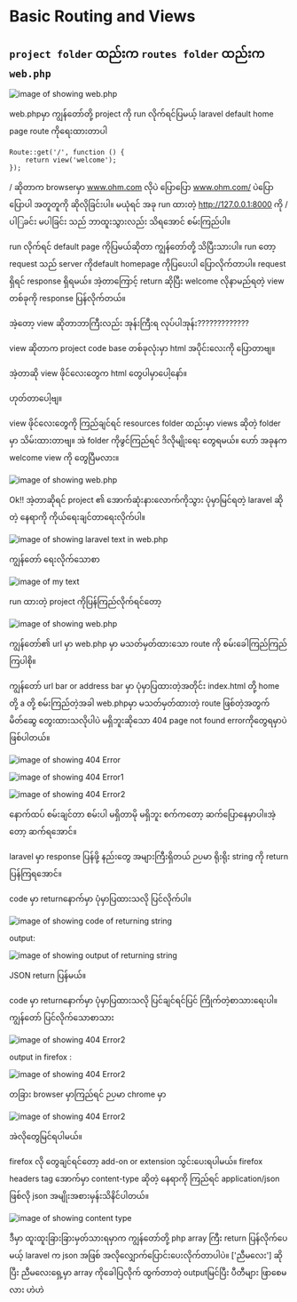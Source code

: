 # Basic Routing and Views 

## ````project folder```` ထည်းက ````routes folder```` ထည်းက ````web.php ````
![image of showing web.php](https://github.com/KoMoeArkarOhm/image_resources_to_use_in_my_repositories/blob/master/laracast_note_1.PNG)

web.phpမှာ ကျွန်တော်တို့ project ကို run လိုက်ရင်ပြမယ့် laravel default home page route ကိုရေးထားတာပါ

```
Route::get('/', function () {
    return view('welcome');
});
```

/ ဆိုတာက browserမှာ www.ohm.com လိုပဲ ပြောပြော www.ohm.com/ ပဲပြောပြောပါ အတူတူကို ဆိုလိုခြင်းပါ။
မယုံရင် အခု run ထားတဲ့ http://127.0.0.1:8000 ကို / ပါြခင်း မပါခြင်း သည် ဘာထူးသွားလည်း သိရအောင် စမ်းကြည်ပါ။

run လိုက်ရင် default page ကိုပြမယ်ဆိုတာ ကျွန်တော်တို့ သိပြီးသားပါ။
run တော့ request သည် server ကိုdefault homepage ကိုပြပေးပါ ပြောလိုက်တာပါ။
request ရှိရင် response ရှိရမယ်။
အဲ့တာကြောင့် return ဆိုပြီး welcome လိုနာမည်ရတဲ့ view တစ်ခုကို response ပြန်လိုက်တယ်။

အဲ့တော့ view ဆိုတာဘာကြီးလည်း အုန်းကြီးရ လုပ်ပါအုန်း?????????????

view ဆိုတာက project code base တစ်ခုလုံးမှာ html အပိုင်းလေးကို ပြောတာဗျ။

အဲ့တာဆို view ဖိုင်လေးတွေက html တွေပါမှာပေါ့နော်။

ဟုတ်တာပေါ့ဗျ။

view ဖိုင်လေးတွေကို ကြည်ချင်ရင်
resources folder ထည်းမှာ views ဆိုတဲ့ folder မှာ သိမ်းထားတာဗျ။
အဲ folder ကိုဖွင်ကြည်ရင် ဒိလိုမျိုးရေး တွေရမယ်။
ဟော် အခုနက welcome view ကို တွေပြီမလား။


![image of showing web.php](https://github.com/KoMoeArkarOhm/image_resources_to_use_in_my_repositories/blob/master/lara_cast2.PNG)

Ok!! အဲ့တာဆိုရင် project ၏ အောက်ဆုံးနားလောက်ကိုသွား ပုံမှာမြင်ရတဲ့ laravel ဆိုတဲ့ နေရာကို ကိုယ်ရေးချင်တာရေးလိုက်ပါ။

![image of showing laravel text in web.php](https://github.com/KoMoeArkarOhm/image_resources_to_use_in_my_repositories/blob/master/lara_cast3.PNG)

ကျွန်တော် ရေးလိုက်သောစာ

![image of my text](https://github.com/KoMoeArkarOhm/image_resources_to_use_in_my_repositories/blob/master/lara_cast4.PNG)

run ထားတဲ့ project ကိုပြန်ကြည်လိုက်ရင်တော့ 

![image of showing web.php](https://github.com/KoMoeArkarOhm/image_resources_to_use_in_my_repositories/blob/master/after_changing_pj.png)

ကျွန်တော်၏ url မှာ web.php မှာ မသတ်မှတ်ထားသော route ကို စမ်းခေါကြည်ကြည်ကြပါစို။

ကျွန်တော် url bar or address bar မှာ ပုံမှာပြထားတဲ့အတိုင်း index.html တို့  home တို့ a  တို့ စမ်းကြည်တဲ့အခါ web.phpမှာ မသတ်မှတ်ထားတဲ့ route ဖြစ်တဲ့အတွက် မိတ်ဆွေ တွေးထားသလိုပါပဲ မရှိဘူးဆိုသော 404 page not found errorကိုတွေရမှာပဲဖြစ်ပါတယ်။

![image of showing 404 Error](https://github.com/KoMoeArkarOhm/image_resources_to_use_in_my_repositories/blob/master/showing404Error.PNG)

![image of showing 404 Error1](https://github.com/KoMoeArkarOhm/image_resources_to_use_in_my_repositories/blob/master/showing404Error1.PNG)

![image of showing 404 Error2](https://github.com/KoMoeArkarOhm/image_resources_to_use_in_my_repositories/blob/master/showing404Error2.PNG)


နောက်ထပ် စမ်းချင်တာ စမ်းပါ မရှိတာမို မရှိဘူး စက်ကတော့ ဆက်ပြောနေမှာပါ။အဲ့တော့ ဆက်ရအောင်။

laravel မှာ response ပြန်ဖို့ နည်းတွေ အများကြီးရှိတယ်
ဉပမာ ရိုးရိုး string ကို return ပြန်ကြရအောင်။

code မှာ returnနောက်မှာ ပုံမှာပြထားသလို ပြင်လိုက်ပါ။

![image of showing code of returning string](https://github.com/KoMoeArkarOhm/image_resources_to_use_in_my_repositories/blob/master/returning_string.PNG)

output:

![image of showing output of returning string](https://github.com/KoMoeArkarOhm/image_resources_to_use_in_my_repositories/blob/master/returning_string_output.PNG)

JSON return ပြန်မယ်။

code မှာ returnနောက်မှာ ပုံမှာပြထားသလို ပြင်ချင်ရင်ပြင် ကြိုက်တဲ့စာသားရေးပါ။ ကျွန်တော် ပြင်လိုက်သောစာသား

![image of showing 404 Error2](https://github.com/KoMoeArkarOhm/image_resources_to_use_in_my_repositories/blob/master/returning_json.PNG)

output in firefox :

![image of showing 404 Error2](https://github.com/KoMoeArkarOhm/image_resources_to_use_in_my_repositories/blob/master/jsonputput.png)





တခြား browser မှာကြည်ရင် ဉပမာ chrome မှာ

![image of showing 404 Error2](https://github.com/KoMoeArkarOhm/image_resources_to_use_in_my_repositories/blob/master/output_chrome.PNG)

အဲလိုတွေမြင်ရပါမယ်။

firefox လို တွေချင်ရင်တော့ add-on or extension သွင်းပေးရပါမယ်။
firefox headers tag အောက်မှာ content-type ဆိုတဲ့ နေရာကို ကြည်ရင် application/json ဖြစ်လို json အမျိုးအစားမှန်းသိနိင်ပါတယ်။


![image of showing content type](https://github.com/KoMoeArkarOhm/image_resources_to_use_in_my_repositories/blob/master/jsonputput1.png)

ဒီမှာ ထူးထူးခြားခြားမှတ်သားရမှာက  ကျွန်တော်တို့ php array ကြီး return ပြန်လိုက်ပေမယ့် laravel က json အဖြစ် အလိုလျှောက်ပြောင်းပေးလိုက်တာပါပဲ။
['ညီမလေး'] ဆိုပြီး ညီမလေးရှေ့မှာ array ကိုခေါပြလိုက် ထွက်တာတဲ့ outputမြင်ပြီး ပီတီများ ဖြာစေမလား ဟဲဟဲ
